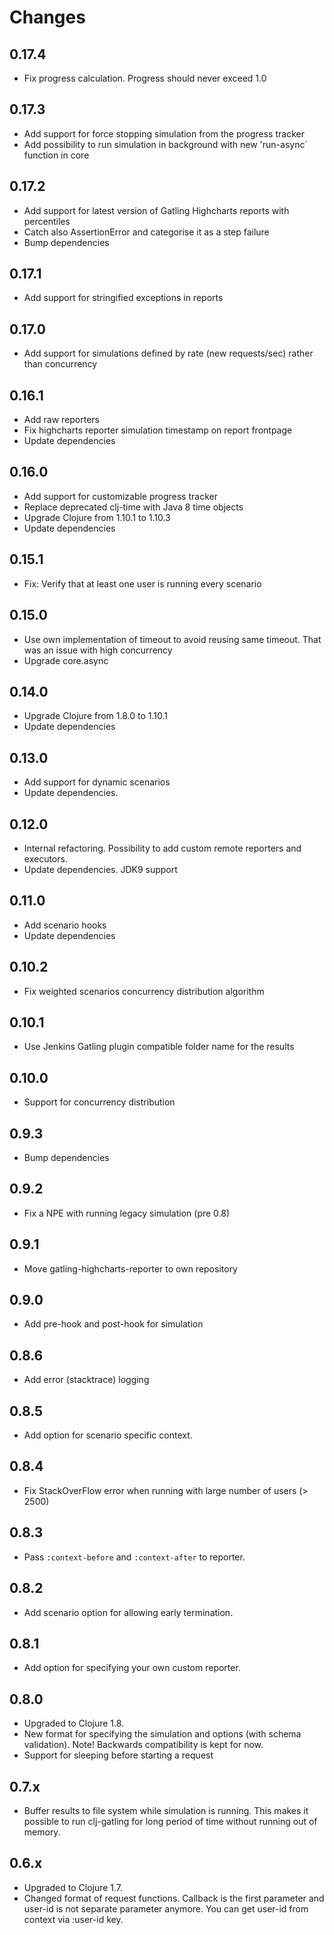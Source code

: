# Changes

## 0.17.4

* Fix progress calculation. Progress should never exceed 1.0

## 0.17.3

* Add support for force stopping simulation from the progress tracker
* Add possibility to run simulation in background with new 'run-async` function in core

## 0.17.2

* Add support for latest version of Gatling Highcharts reports with percentiles
* Catch also AssertionError and categorise it as a step failure
* Bump dependencies

## 0.17.1

* Add support for stringified exceptions in reports

## 0.17.0

* Add support for simulations defined by rate (new requests/sec) rather than concurrency

## 0.16.1

* Add raw reporters
* Fix highcharts reporter simulation timestamp on report frontpage
* Update dependencies

## 0.16.0

* Add support for customizable progress tracker
* Replace deprecated clj-time with Java 8 time objects
* Upgrade Clojure from 1.10.1 to 1.10.3
* Update dependencies

## 0.15.1

* Fix: Verify that at least one user is running every scenario

## 0.15.0

* Use own implementation of timeout to avoid reusing same timeout. That was an issue with high concurrency
* Upgrade core.async

## 0.14.0

* Upgrade Clojure from 1.8.0 to 1.10.1
* Update dependencies

## 0.13.0

* Add support for dynamic scenarios
* Update dependencies.

## 0.12.0

* Internal refactoring. Possibility to add custom remote reporters and executors.
* Update dependencies. JDK9 support

## 0.11.0

* Add scenario hooks
* Update dependencies

## 0.10.2

* Fix weighted scenarios concurrency distribution algorithm

## 0.10.1

* Use Jenkins Gatling plugin compatible folder name for the results

## 0.10.0

* Support for concurrency distribution

## 0.9.3

* Bump dependencies

## 0.9.2

* Fix a NPE with running legacy simulation (pre 0.8)

## 0.9.1

* Move gatling-highcharts-reporter to own repository

## 0.9.0

* Add pre-hook and post-hook for simulation

## 0.8.6

* Add error (stacktrace) logging

## 0.8.5

* Add option for scenario specific context.

## 0.8.4

* Fix StackOverFlow error when running with large number of users (> 2500)

## 0.8.3

* Pass `:context-before` and `:context-after` to reporter.

## 0.8.2

* Add scenario option for allowing early termination.

## 0.8.1

* Add option for specifying your own custom reporter.

## 0.8.0

* Upgraded to Clojure 1.8.
* New format for specifying the simulation and options (with schema validation).
  Note! Backwards compatibility is kept for now.
* Support for sleeping before starting a request

## 0.7.x

* Buffer results to file system while simulation is running.
  This makes it possible to run clj-gatling for long period of time without
  running out of memory.

## 0.6.x

* Upgraded to Clojure 1.7.
* Changed format of request functions.
  Callback is the first parameter and user-id is not separate parameter anymore.
  You can get user-id from context via :user-id key.
